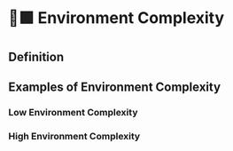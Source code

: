 # 🔷🟩 Environment Complexity

## Definition




## Examples of Environment Complexity



### Low Environment Complexity



### High Environment Complexity
